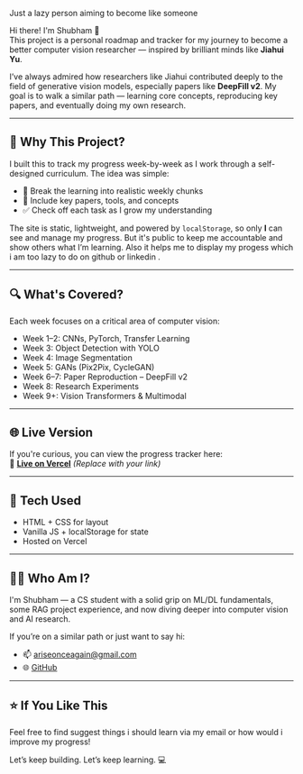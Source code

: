 Just a lazy person aiming to become like someone

Hi there! I'm Shubham 👋  
This project is a personal roadmap and tracker for my journey to become a better computer vision researcher — inspired by brilliant minds like **Jiahui Yu**.

I’ve always admired how researchers like Jiahui contributed deeply to the field of generative vision models, especially papers like **DeepFill v2**. My goal is to walk a similar path — learning core concepts, reproducing key papers, and eventually doing my own research.

---

## 🧭 Why This Project?

I built this to track my progress week-by-week as I work through a self-designed curriculum. The idea was simple:

- 📌 Break the learning into realistic weekly chunks  
- 📘 Include key papers, tools, and concepts  
- ✅ Check off each task as I grow my understanding  

The site is static, lightweight, and powered by `localStorage`, so only **I** can see and manage my progress. But it's public to keep me accountable and show others what I’m learning.
Also it helps me to display my progess which i am too lazy to do on github or linkedin .

---

## 🔍 What's Covered?

Each week focuses on a critical area of computer vision:

- Week 1–2: CNNs, PyTorch, Transfer Learning  
- Week 3: Object Detection with YOLO  
- Week 4: Image Segmentation  
- Week 5: GANs (Pix2Pix, CycleGAN)  
- Week 6–7: Paper Reproduction – DeepFill v2  
- Week 8: Research Experiments  
- Week 9+: Vision Transformers & Multimodal  

---

## 🌐 Live Version

If you're curious, you can view the progress tracker here:  
🔗 **[Live on Vercel](https://your-vercel-url.vercel.app)** *(Replace with your link)*

---

## 🧰 Tech Used

- HTML + CSS for layout  
- Vanilla JS + localStorage for state  
- Hosted on Vercel  

---

## 🙋‍♂️ Who Am I?

I'm Shubham — a CS student with a solid grip on ML/DL fundamentals, some RAG project experience, and now diving deeper into computer vision and AI research.

If you’re on a similar path or just want to say hi:
- 📫 ariseonceagain@gmail.com  
- 🌐 [GitHub](https://github.com/onceagainarise)

---

## ⭐ If You Like This

Feel free to find suggest things i should learn via my email or how would i improve my progress!

Let’s keep building. Let’s keep learning. 💻
